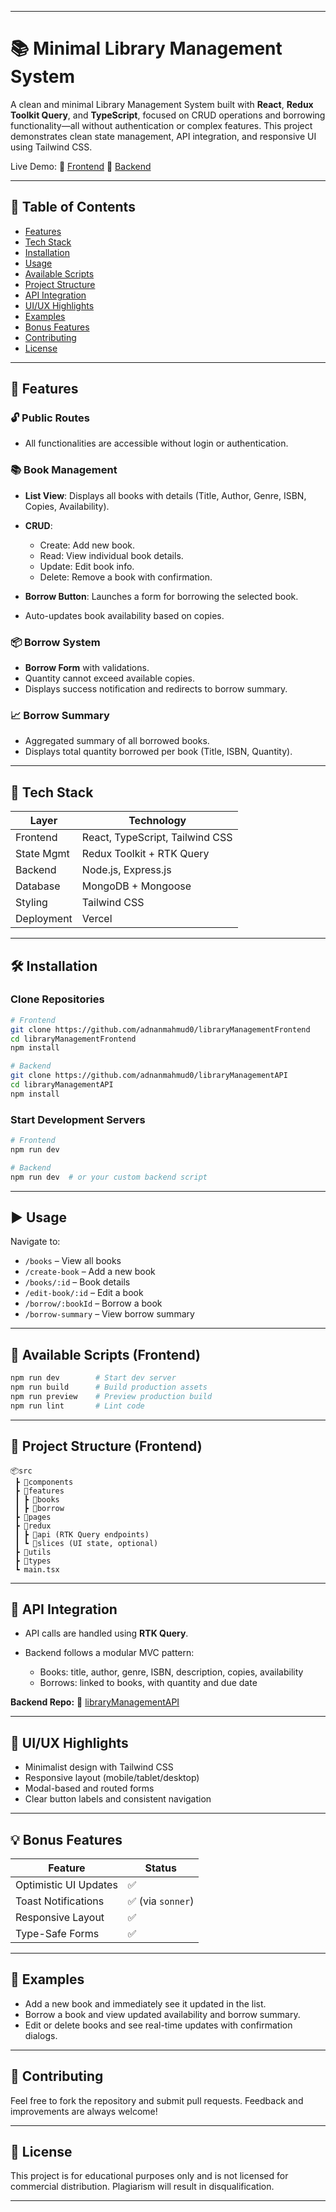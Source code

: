 
---

# 📚 Minimal Library Management System

A clean and minimal Library Management System built with **React**, **Redux Toolkit Query**, and **TypeScript**, focused on CRUD operations and borrowing functionality—all without authentication or complex features. This project demonstrates clean state management, API integration, and responsive UI using Tailwind CSS.

Live Demo:
🔗 [Frontend](https://libary-management-frontend.vercel.app/)
🔗 [Backend](https://library-management-five-delta.vercel.app/)

---

## 📑 Table of Contents

* [Features](#features)
* [Tech Stack](#tech-stack)
* [Installation](#installation)
* [Usage](#usage)
* [Available Scripts](#available-scripts)
* [Project Structure](#project-structure)
* [API Integration](#api-integration)
* [UI/UX Highlights](#uiux-highlights)
* [Examples](#examples)
* [Bonus Features](#bonus-features)
* [Contributing](#contributing)
* [License](#license)

---

## 🚀 Features

### 🔓 Public Routes

* All functionalities are accessible without login or authentication.

### 📚 Book Management

* **List View**: Displays all books with details (Title, Author, Genre, ISBN, Copies, Availability).
* **CRUD**:

  * Create: Add new book.
  * Read: View individual book details.
  * Update: Edit book info.
  * Delete: Remove a book with confirmation.
* **Borrow Button**: Launches a form for borrowing the selected book.
* Auto-updates book availability based on copies.

### 📦 Borrow System

* **Borrow Form** with validations.
* Quantity cannot exceed available copies.
* Displays success notification and redirects to borrow summary.

### 📈 Borrow Summary

* Aggregated summary of all borrowed books.
* Displays total quantity borrowed per book (Title, ISBN, Quantity).

---

## 🧰 Tech Stack

| Layer      | Technology                      |
| ---------- | ------------------------------- |
| Frontend   | React, TypeScript, Tailwind CSS |
| State Mgmt | Redux Toolkit + RTK Query       |
| Backend    | Node.js, Express.js             |
| Database   | MongoDB + Mongoose              |
| Styling    | Tailwind CSS                    |
| Deployment | Vercel                          |

---

## 🛠️ Installation

### Clone Repositories

```bash
# Frontend
git clone https://github.com/adnanmahmud0/libraryManagementFrontend
cd libraryManagementFrontend
npm install

# Backend
git clone https://github.com/adnanmahmud0/libraryManagementAPI
cd libraryManagementAPI
npm install
```

### Start Development Servers

```bash
# Frontend
npm run dev

# Backend
npm run dev  # or your custom backend script
```

---

## ▶️ Usage

Navigate to:

* `/books` – View all books
* `/create-book` – Add a new book
* `/books/:id` – Book details
* `/edit-book/:id` – Edit a book
* `/borrow/:bookId` – Borrow a book
* `/borrow-summary` – View borrow summary

---

## 📜 Available Scripts (Frontend)

```bash
npm run dev        # Start dev server
npm run build      # Build production assets
npm run preview    # Preview production build
npm run lint       # Lint code
```

---

## 📁 Project Structure (Frontend)

```
📦src
 ┣ 📂components
 ┣ 📂features
 ┃ ┣ 📂books
 ┃ ┣ 📂borrow
 ┣ 📂pages
 ┣ 📂redux
 ┃ ┣ 📂api (RTK Query endpoints)
 ┃ ┗ 📂slices (UI state, optional)
 ┣ 📂utils
 ┣ 📂types
 ┗ main.tsx
```

---

## 🔌 API Integration

* API calls are handled using **RTK Query**.
* Backend follows a modular MVC pattern:

  * Books: title, author, genre, ISBN, description, copies, availability
  * Borrows: linked to books, with quantity and due date

**Backend Repo:**
🔗 [libraryManagementAPI](https://github.com/adnanmahmud0/libraryManagementAPI)

---

## 🎨 UI/UX Highlights

* Minimalist design with Tailwind CSS
* Responsive layout (mobile/tablet/desktop)
* Modal-based and routed forms
* Clear button labels and consistent navigation

---

## 💡 Bonus Features

| Feature               | Status           |
| --------------------- | ---------------- |
| Optimistic UI Updates | ✅                |
| Toast Notifications   | ✅ (via `sonner`) |
| Responsive Layout     | ✅                |
| Type-Safe Forms       | ✅                |

---

## 🧪 Examples

* Add a new book and immediately see it updated in the list.
* Borrow a book and view updated availability and borrow summary.
* Edit or delete books and see real-time updates with confirmation dialogs.

---

## 👥 Contributing

Feel free to fork the repository and submit pull requests. Feedback and improvements are always welcome!

---

## 📄 License

This project is for educational purposes only and is not licensed for commercial distribution. Plagiarism will result in disqualification.

---

